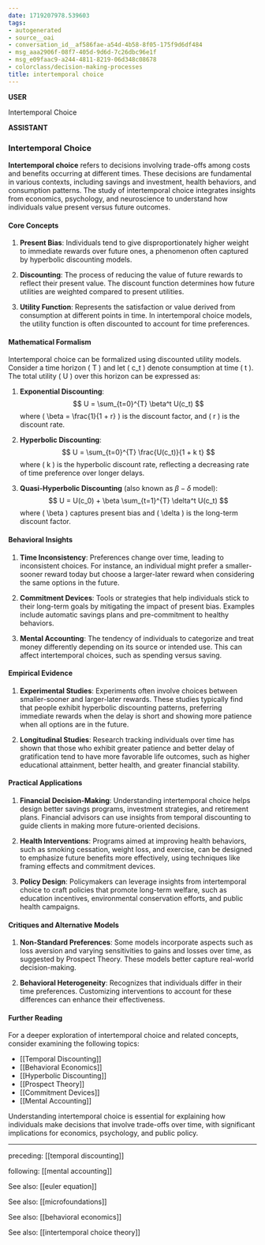 ```yaml
---
date: 1719207978.539603
tags:
- autogenerated
- source__oai
- conversation_id__af586fae-a54d-4b58-8f05-175f9d6df484
- msg_aaa2906f-08f7-405d-9d6d-7c26dbc96e1f
- msg_e09faac9-a244-4811-8219-06d348c08678
- colorclass/decision-making-processes
title: intertemporal choice
---
```


**USER**

Intertemporal Choice


**ASSISTANT**

### Intertemporal Choice

**Intertemporal choice** refers to decisions involving trade-offs among costs and benefits occurring at different times. These decisions are fundamental in various contexts, including savings and investment, health behaviors, and consumption patterns. The study of intertemporal choice integrates insights from economics, psychology, and neuroscience to understand how individuals value present versus future outcomes.

#### Core Concepts

1. **Present Bias**: Individuals tend to give disproportionately higher weight to immediate rewards over future ones, a phenomenon often captured by hyperbolic discounting models.

2. **Discounting**: The process of reducing the value of future rewards to reflect their present value. The discount function determines how future utilities are weighted compared to present utilities.

3. **Utility Function**: Represents the satisfaction or value derived from consumption at different points in time. In intertemporal choice models, the utility function is often discounted to account for time preferences.

#### Mathematical Formalism

Intertemporal choice can be formalized using discounted utility models. Consider a time horizon \( T \) and let \( c_t \) denote consumption at time \( t \). The total utility \( U \) over this horizon can be expressed as:

1. **Exponential Discounting**:
   $$ U = \sum_{t=0}^{T} \beta^t U(c_t) $$
   where \( \beta = \frac{1}{1 + r} \) is the discount factor, and \( r \) is the discount rate.

2. **Hyperbolic Discounting**:
   $$ U = \sum_{t=0}^{T} \frac{U(c_t)}{1 + k t} $$
   where \( k \) is the hyperbolic discount rate, reflecting a decreasing rate of time preference over longer delays.

3. **Quasi-Hyperbolic Discounting** (also known as $\beta-\delta$ model):
   $$ U = U(c_0) + \beta \sum_{t=1}^{T} \delta^t U(c_t) $$
   where \( \beta \) captures present bias and \( \delta \) is the long-term discount factor.

#### Behavioral Insights

1. **Time Inconsistency**: Preferences change over time, leading to inconsistent choices. For instance, an individual might prefer a smaller-sooner reward today but choose a larger-later reward when considering the same options in the future.
   
2. **Commitment Devices**: Tools or strategies that help individuals stick to their long-term goals by mitigating the impact of present bias. Examples include automatic savings plans and pre-commitment to healthy behaviors.

3. **Mental Accounting**: The tendency of individuals to categorize and treat money differently depending on its source or intended use. This can affect intertemporal choices, such as spending versus saving.

#### Empirical Evidence

1. **Experimental Studies**: Experiments often involve choices between smaller-sooner and larger-later rewards. These studies typically find that people exhibit hyperbolic discounting patterns, preferring immediate rewards when the delay is short and showing more patience when all options are in the future.

2. **Longitudinal Studies**: Research tracking individuals over time has shown that those who exhibit greater patience and better delay of gratification tend to have more favorable life outcomes, such as higher educational attainment, better health, and greater financial stability.

#### Practical Applications

1. **Financial Decision-Making**: Understanding intertemporal choice helps design better savings programs, investment strategies, and retirement plans. Financial advisors can use insights from temporal discounting to guide clients in making more future-oriented decisions.

2. **Health Interventions**: Programs aimed at improving health behaviors, such as smoking cessation, weight loss, and exercise, can be designed to emphasize future benefits more effectively, using techniques like framing effects and commitment devices.

3. **Policy Design**: Policymakers can leverage insights from intertemporal choice to craft policies that promote long-term welfare, such as education incentives, environmental conservation efforts, and public health campaigns.

#### Critiques and Alternative Models

1. **Non-Standard Preferences**: Some models incorporate aspects such as loss aversion and varying sensitivities to gains and losses over time, as suggested by Prospect Theory. These models better capture real-world decision-making.

2. **Behavioral Heterogeneity**: Recognizes that individuals differ in their time preferences. Customizing interventions to account for these differences can enhance their effectiveness.

#### Further Reading

For a deeper exploration of intertemporal choice and related concepts, consider examining the following topics:

- [[Temporal Discounting]]
- [[Behavioral Economics]]
- [[Hyperbolic Discounting]]
- [[Prospect Theory]]
- [[Commitment Devices]]
- [[Mental Accounting]]

Understanding intertemporal choice is essential for explaining how individuals make decisions that involve trade-offs over time, with significant implications for economics, psychology, and public policy.


---

preceding: [[temporal discounting]]  


following: [[mental accounting]]

See also: [[euler equation]]


See also: [[microfoundations]]


See also: [[behavioral economics]]


See also: [[intertemporal choice theory]]